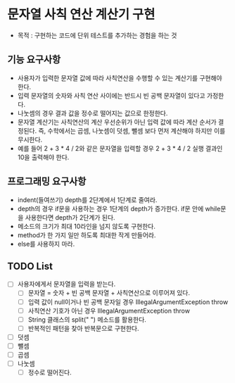# 문자열 사칙 연산 계산기 구현
- 목적 : 구현하는 코드에 단위 테스트를 추가하는 경험을 하는 것

## 기능 요구사항
- 사용자가 입력한 문자열 값에 따라 사칙연산을 수행할 수 있는 계산기를 구현해야 한다.
- 입력 문자열의 숫자와 사칙 연산 사이에는 반드시 빈 공백 문자열이 있다고 가정한다.
- 나눗셈의 경우 결과 값을 정수로 떨어지는 값으로 한정한다.
- 문자열 계산기는 사칙연산의 계산 우선순위가 아닌 입력 값에 따라 계산 순서가 결정된다. 즉, 수학에서는 곱셈, 나눗셈이 덧셈, 뺄셈 보다 먼저 계산해야 하지만 이를 무시한다.
- 예를 들어 2 + 3 * 4 / 2와 같은 문자열을 입력할 경우 2 + 3 * 4 / 2 실행 결과인 10을 출력해야 한다.

## 프로그래밍 요구사항
- indent(들여쓰기) depth를 2단계에서 1단계로 줄여라. 
- depth의 경우 if문을 사용하는 경우 1단계의 depth가 증가한다. if문 안에 while문을 사용한다면 depth가 2단계가 된다. 
- 메소드의 크기가 최대 10라인을 넘지 않도록 구현한다. 
- method가 한 가지 일만 하도록 최대한 작게 만들어라. 
- else를 사용하지 마라.

## TODO List
- [ ] 사용자에게서 문자열을 입력을 받는다.
  - [ ] 문자열 = 숫자 + 빈 공백 문자열 + 사칙연산으로 이루어져 있다.
  - [ ] 입력 값이 null이거나 빈 공백 문자일 경우 IllegalArgumentException throw 
  - [ ] 사칙연산 기호가 아닌 경우 IllegalArgumentException throw
  - [ ] String 클래스의 split(" ") 메소드를 활용한다.
  - [ ] 반복적인 패턴을 찾아 반복문으로 구현한다.
- [ ] 덧셈
- [ ] 뺄셈
- [ ] 곱셈
- [ ] 나눗셈
  - [ ] 정수로 떨어진다.
